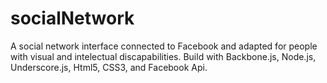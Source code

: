 socialNetwork
=============
A social network interface connected to Facebook and adapted for people with visual and intelectual discapabilities.
Build with Backbone.js, Node.js, Underscore.js, Html5, CSS3, and Facebook Api.

